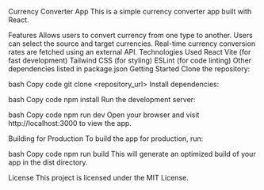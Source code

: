Currency Converter App
This is a simple currency converter app built with React.

Features
Allows users to convert currency from one type to another.
Users can select the source and target currencies.
Real-time currency conversion rates are fetched using an external API.
Technologies Used
React
Vite (for fast development)
Tailwind CSS (for styling)
ESLint (for code linting)
Other dependencies listed in package.json
Getting Started
Clone the repository:

bash
Copy code
git clone <repository_url>
Install dependencies:

bash
Copy code
npm install
Run the development server:

bash
Copy code
npm run dev
Open your browser and visit http://localhost:3000 to view the app.

Building for Production
To build the app for production, run:

bash
Copy code
npm run build
This will generate an optimized build of your app in the dist directory.

License
This project is licensed under the MIT License.

